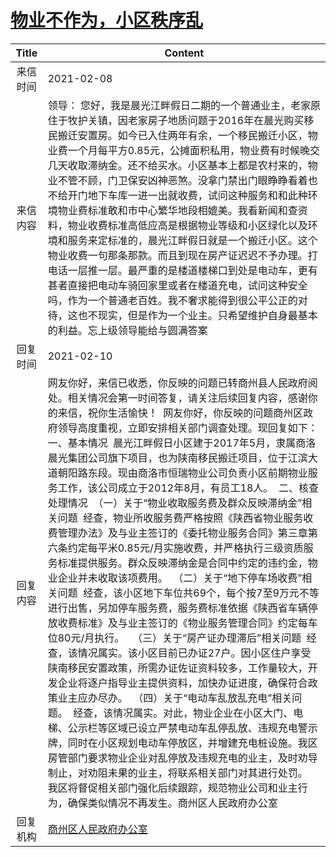 # <a href="http://www.shangluo.gov.cn/zmhd/ldxxxx.jsp?urltype=leadermail.LeaderMailContentUrl&wbtreeid=1112&leadermailid=6915">物业不作为，小区秩序乱</a>
| Title |                                                                                                                                                                                                                                                                                                                                                                                                                Content                                                                                                                                                                                                                                                                                                                                                                                                                 |
|:-----:|----------------------------------------------------------------------------------------------------------------------------------------------------------------------------------------------------------------------------------------------------------------------------------------------------------------------------------------------------------------------------------------------------------------------------------------------------------------------------------------------------------------------------------------------------------------------------------------------------------------------------------------------------------------------------------------------------------------------------------------------------------------------------------------------------------------------------------------|
| 来信时间  | 2021-02-08                                                                                                                                                                                                                                                                                                                                                                                                                                                                                                                                                                                                                                                                                                                                                                                                                             |
| 来信内容  | 领导： 您好，我是晨光江畔假日二期的一个普通业主，老家原住于牧护关镇，因老家房子地质问题于2016年在晨光购买移民搬迁安置房。如今已入住两年有余，一个移民搬迁小区，物业费一个月每平方0.85元，公摊面积私用，物业费有时候晚交几天收取滞纳金。还不给买水。小区基本上都是农村来的，物业不管不顾，门卫保安凶神恶煞。没拿门禁出门眼睁睁看着也不给开门地下车库一进一出就收费，试问这种服务和和此种环境物业费标准敢和市中心繁华地段相媲美。我看新闻和查资料，物业收费标准高低应高是根据物业等级和小区绿化以及环境和服务来定标准的，晨光江畔假日就是一个搬迁小区。这个物业收费一句那条那款。而且到现在房产证迟迟不予办理。打电话一层推一层。最严重的是楼道楼梯口到处是电动车，更有甚者直接把电动车骑回家里或者在楼道充电，试问这种安全吗，作为一个普通老百姓。我不奢求能得到很公平公正的对待，这也不现实，但是作为一个业主。只希望维护自身最基本的利益。忘上级领导能给与圆满答案                                                                                                                                                                                                                                                                                                                                                                                                 |
| 回复时间  | 2021-02-10                                                                                                                                                                                                                                                                                                                                                                                                                                                                                                                                                                                                                                                                                                                                                                                                                             |
| 回复内容  | 网友你好，来信已收悉，你反映的问题已转商州县人民政府阅处。相关情况会第一时间答复，请关注后续回复内容，感谢你的来信，祝你生活愉快！  网友你好，你反映的问题商州区政府领导高度重视，立即安排相关部门调查处理。现回复如下：  一、基本情况  晨光江畔假日小区建于2017年5月，隶属商洛晨光集团公司旗下项目，也为陕南移民搬迁项目，位于江滨大道朝阳路东段。现由商洛市恒瑞物业公司负责小区前期物业服务工作，该公司成立于2012年8月，有员工18人。  二、核查处理情况  （一）关于“物业收取服务费及群众反映滞纳金”相关问题  经查，物业所收服务费严格按照《陕西省物业服务收费管理办法》及与业主签订的《委托物业服务合同》第三章第六条约定每平米0.85元/月实施收费，并严格执行三级资质服务标准提供服务。群众反映滞纳金是合同中约定的违约金，物业企业并未收取该项费用。  （二）关于“地下停车场收费”相关问题  经查，该小区地下车位共69个，每个按7至9万元不等进行出售，另加停车服务费，服务费标准依据《陕西省车辆停放收费标准》及与业主签订的《物业服务管理合同》约定每车位80元/月执行。   （三）关于“房产证办理滞后”相关问题  经查，该情况属实。该小区目前已办证27户。因小区住户享受陕南移民安置政策，所需办证佐证资料较多，工作量较大，开发企业将逐户指导业主提供资料，加快办证进度，确保符合政策业主应办尽办。  （四）关于“电动车乱放乱充电”相关问题。  经查，该情况属实。对此，物业企业在小区大门、电梯、公示栏等区域已设立严禁电动车乱停乱放、违规充电警示牌，同时在小区规划电动车停放区，并增建充电桩设施。我区房管部门要求物业企业对乱停放及违规充电的业主，及时劝导制止，对劝阻未果的业主，将联系相关部门对其进行处罚。  我区将督促相关部门强化后续跟踪，规范物业公司和业主行为，确保类似情况不再发生。商州区人民政府办公室 |
| 回复机构  | <a href="../../categories/agencies/商州区人民政府办公室.md">商州区人民政府办公室</a>                                                                                                                                                                                                                                                                                                                                                                                                                                                                                                                                                                                                                                                                                                                                                                       |